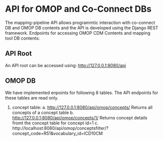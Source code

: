 # API for OMOP and Co-Connect DBs

The mapping-pipeline API allows programmtic interaction with co-connect DB and OMOP DB contents and the API is developed using the Django REST framework.  Endpoints for accessing OMOP CDM Contents and mapping tool DB contents:

## API Root
An API root can be accessed using: http://127.0.0.1:8080/api

## OMOP DB 
We have implemented enpoints for following 8 tables. The API endpoints for these tables are read only. 

1. concept table: 
   a. http://127.0.0.1:8080/api/omop/concepts/         			Returns all concepts of a concept table
   b. http://127.0.0.1:8080/api/omop/concepts/1/		 	Returns concept details fromt the concept table for concept id=1 
   c. http://localhost:8080/api/omop/conceptsfilter/?concept_code=R51&vocabulary_id=ICD10CM
